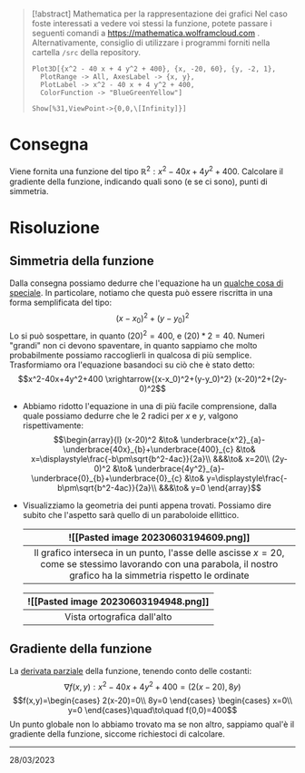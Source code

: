 ```toc
```

> [!abstract] Mathematica per la rappresentazione dei grafici
> Nel caso foste interessati a vedere voi stessi la funzione, potete passare i seguenti comandi a https://mathematica.wolframcloud.com . Alternativamente, consiglio di utilizzare i programmi forniti nella cartella `/src` della repository.
> ```
> Plot3D[{x^2 - 40 x + 4 y^2 + 400}, {x, -20, 60}, {y, -2, 1},  
>	PlotRange -> All, AxesLabel -> {x, y},  
>	PlotLabel -> x^2 - 40 x + 4 y^2 + 400,  
>	ColorFunction -> "BlueGreenYellow"]
> ```
> ```
> Show[%31,ViewPoint->{0,0,\[Infinity]}]
> ```

# Consegna
Viene fornita una funzione del tipo $\mathbb{R}^2:x^2-40x+4y^2+400$. Calcolare il gradiente della funzione, indicando quali sono (e se ci sono), punti di simmetria.

# Risoluzione
## Simmetria della funzione
Dalla consegna possiamo dedurre che l'equazione ha un <u>qualche cosa di speciale</u>. In particolare, notiamo che questa può essere riscritta in una forma semplificata del tipo:
$$(x-x_0)^2+(y-y_0)^2$$
Lo si può sospettare, in quanto $(20)^2=400$, e $(20)*2=40$.
Numeri "grandi" non ci devono spaventare, in quanto sappiamo che molto probabilmente possiamo raccoglierli in qualcosa di più semplice. Trasformiamo ora l'equazione basandoci su ciò che è stato detto:
$$x^2-40x+4y^2+400 \xrightarrow{(x-x_0)^2+(y-y_0)^2} (x-20)^2+(2y-0)^2$$
- Abbiamo ridotto l'equazione in una di più facile comprensione, dalla quale possiamo dedurre che le 2 radici per $x$ e $y$, valgono rispettivamente:
  $$\begin{array}{l}
  (x-20)^2 &\to& \underbrace{x^2}_{a}-\underbrace{40x}_{b}+\underbrace{400}_{c} &\to& x=\displaystyle\frac{-b\pm\sqrt{b^2-4ac}}{2a}\\
  &&&\to& x=20\\
  (2y-0)^2 &\to& \underbrace{4y^2}_{a}-\underbrace{0}_{b}+\underbrace{0}_{c} &\to& y=\displaystyle\frac{-b\pm\sqrt{b^2-4ac}}{2a}\\
  &&&\to& y=0
  \end{array}$$
- Visualizziamo la geometria dei punti appena trovati.
  Possiamo dire subito che l'aspetto sarà quello di un paraboloide ellittico.
  
  | ![[Pasted image 20230603194609.png]]                                                                                                     |
  | :---------------------------------------------------------------------------------------------------------------------------------------------: |
  | Il grafico interseca in un punto, l'asse delle ascisse $x=20$, come se stessimo lavorando con una parabola, il nostro grafico ha la simmetria rispetto le ordinate|
  
  | ![[Pasted image 20230603194948.png]] |
  | :------------------------------------: |
  |       Vista ortografica dall'alto                               |
  
## Gradiente della funzione
La <u>derivata parziale</u> della funzione, tenendo conto delle costanti:
$$\nabla f(x,y):x^2-40x+4y^2+400=(2(x-20),8y)$$
$$f(x,y)=\begin{cases}
2(x-20)=0\\
8y=0
\end{cases}
\begin{cases}
x=0\\
y=0
\end{cases}\quad\to\quad f(0,0)=400$$
Un punto globale non lo abbiamo trovato ma se non altro, sappiamo qual'è il gradiente della funzione, siccome richiestoci di calcolare.

---
28/03/2023
